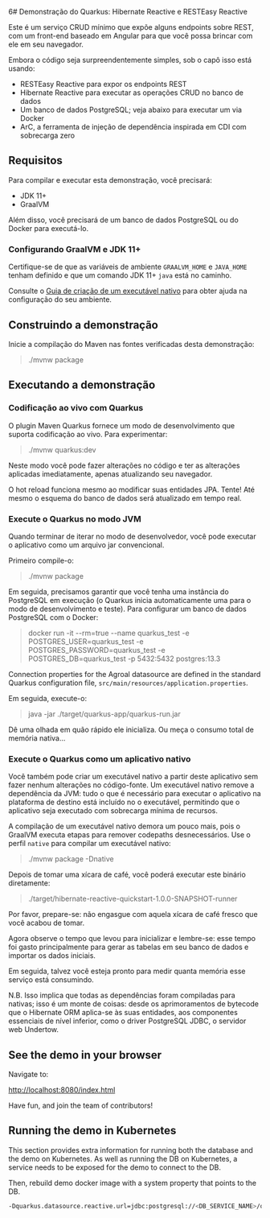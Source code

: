 6# Demonstração do Quarkus: Hibernate Reactive e RESTEasy Reactive

Este é um serviço CRUD mínimo que expõe alguns endpoints sobre REST, 
com um front-end baseado em Angular para que você possa brincar com ele em seu navegador.

Embora o código seja surpreendentemente simples, sob o capô isso está usando:
 - RESTEasy Reactive para expor os endpoints REST
  - Hibernate Reactive para executar as operações CRUD no banco de dados
  - Um banco de dados PostgreSQL; veja abaixo para executar um via Docker
  - ArC, a ferramenta de injeção de dependência inspirada em CDI com sobrecarga zero

## Requisitos

Para compilar e executar esta demonstração, você precisará:

- JDK 11+
- GraalVM

Além disso, você precisará de um banco de dados PostgreSQL ou do Docker para executá-lo.

### Configurando GraalVM e JDK 11+

Certifique-se de que as variáveis de ambiente `GRAALVM_HOME` e `JAVA_HOME` tenham
definido e que um comando JDK 11+ `java` está no caminho.

Consulte o [Guia de criação de um executável nativo](https://quarkus.io/guides/building-native-image)
para obter ajuda na configuração do seu ambiente.

## Construindo a demonstração

Inicie a compilação do Maven nas fontes verificadas desta demonstração:

> ./mvnw package

## Executando a demonstração

### Codificação ao vivo com Quarkus

O plugin Maven Quarkus fornece um modo de desenvolvimento que suporta
codificação ao vivo. Para experimentar:

> ./mvnw quarkus:dev

Neste modo você pode fazer alterações no código e ter as alterações aplicadas imediatamente, apenas atualizando seu navegador.

O hot reload funciona mesmo ao modificar suas entidades JPA.
Tente! Até mesmo o esquema do banco de dados será atualizado em tempo real.

### Execute o Quarkus no modo JVM

Quando terminar de iterar no modo de desenvolvedor, você pode executar o aplicativo como um
arquivo jar convencional.

Primeiro compile-o:

> ./mvnw package

Em seguida, precisamos garantir que você tenha uma instância do PostgreSQL em execução (o Quarkus inicia automaticamente uma para o modo de desenvolvimento e teste). Para configurar um banco de dados PostgreSQL com o Docker:

> docker run -it --rm=true --name quarkus_test -e POSTGRES_USER=quarkus_test -e POSTGRES_PASSWORD=quarkus_test -e POSTGRES_DB=quarkus_test -p 5432:5432 postgres:13.3

Connection properties for the Agroal datasource are defined in the standard Quarkus configuration file,
`src/main/resources/application.properties`.

Em seguida, execute-o:

> java -jar ./target/quarkus-app/quarkus-run.jar

Dê uma olhada em quão rápido ele inicializa.
Ou meça o consumo total de memória nativa...

### Execute o Quarkus como um aplicativo nativo

Você também pode criar um executável nativo a partir deste aplicativo sem fazer nenhum
alterações no código-fonte. Um executável nativo remove a dependência da JVM:
tudo o que é necessário para executar o aplicativo na plataforma de destino está incluído no
o executável, permitindo que o aplicativo seja executado com sobrecarga mínima de recursos.

A compilação de um executável nativo demora um pouco mais, pois o GraalVM executa
etapas para remover codepaths desnecessários. Use o perfil `native` para compilar um
executável nativo:

> ./mvnw package -Dnative

Depois de tomar uma xícara de café, você poderá executar este binário diretamente:

> ./target/hibernate-reactive-quickstart-1.0.0-SNAPSHOT-runner

Por favor, prepare-se: não engasgue com aquela xícara de café fresco que você acabou de tomar.

Agora observe o tempo que levou para inicializar e lembre-se: esse tempo foi gasto principalmente para gerar as tabelas em seu banco de dados e importar os dados iniciais.
    
Em seguida, talvez você esteja pronto para medir quanta memória esse serviço está consumindo.

N.B. Isso implica que todas as dependências foram compiladas para nativas;
isso é um monte de coisas: desde os aprimoramentos de bytecode que o Hibernate ORM
aplica-se às suas entidades, aos componentes essenciais de nível inferior, como o driver PostgreSQL JDBC, o servidor web Undertow.

## See the demo in your browser

Navigate to:

<http://localhost:8080/index.html>

Have fun, and join the team of contributors!

## Running the demo in Kubernetes

This section provides extra information for running both the database and the demo on Kubernetes.
As well as running the DB on Kubernetes, a service needs to be exposed for the demo to connect to the DB.

Then, rebuild demo docker image with a system property that points to the DB. 

```bash
-Dquarkus.datasource.reactive.url=jdbc:postgresql://<DB_SERVICE_NAME>/quarkus_test
```
